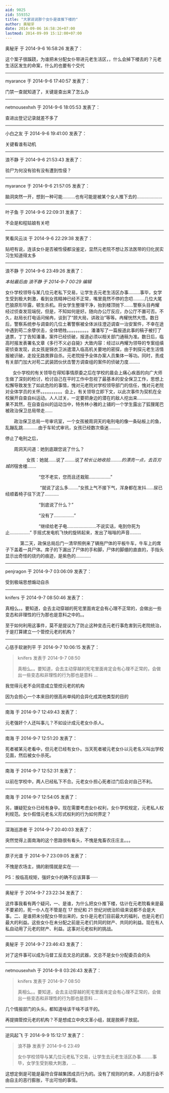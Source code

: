 ```yaml
---
aid: 9025
zid: 559352
title: "大家说说那个女仆是谁推下楼的"
author: 奥秘牙
date: 2014-09-06 16:58:26+07:00
lastmod: 2014-09-09 15:12:00+07:00
---
```


奥秘牙 于 2014-9-6 16:58:26 发表了：

这个案子很蹊跷，为谁把未分配女仆带进元老生活区，，什么会掉下楼去的？元老生活区发生的命案，什么的也要有个交代

---

myarance 于 2014-9-6 17:40:57 发表了：

门禁一查就知道了，关键是查出来了怎么办

---

netmousexhxh 于 2014-9-6 18:05:53 发表了：

查进出登记记录就差不多了

---

小白之友 于 2014-9-6 19:41:00 发表了：

关键看谁有动机

---

浪不静 于 2014-9-6 21:53:43 发表了：

验尸为何没有验有没有遭到性侵？

---

myarance 于 2014-9-6 21:57:05 发表了：

脑洞突然一开，想到一种可能..........也有可能是被某个女人推下去的....................

---

叶子鱼 于 2014-9-6 22:09:31 发表了：

不会是和程姑娘有关吧

---

笑看风云淡 于 2014-9-6 22:29:38 发表了：

贴吧有说，连该女仆是否被性侵都没鉴定，显然元老院不想让苏法医带的归化民实习生知道得太多

---

浪不静 于 2014-9-6 23:49:26 发表了：

_本帖最后由 浪不静 于 2014-9-7 00:29 编辑_

女仆学校领导与某几位元老私下交易，让学生去元老生活区办事.........事毕，女学生受到极大刺激，看到女孩精神已经不正常，嘴里竟然不停的念叨.........几位大尾巴狼原形毕露，顿生杀机。将女学生整理干净，抬到楼顶抛下.......警察头目冉耀经过侦查发现端倪，但是，不知如何是好。随向办公厅反应，办公厅不置可否。不久，赵局长打电话问候冉，谈到了“顾大局，讲政治”等等。冉耀恍然大悟。数日后，警察系统参与调查的几位土著警察被全体派往澄迈调查一治安案件，不幸在途中遇到苟二余孽伏击，全体牺牲。。。。。。。。。。潘潘写了一篇报道此事的稿子被打了退票，丁丁告知潘潘，案件已经侦破，报道必须以相关部门通稿为准。数日后，临高时报发表署名文章《多行不义必自毙》大致内容：经过以冉耀为领导的专案组缜密侦查发现，此女孩是锦衣卫派遣潜入临高机关要地的密探，由于刺探元老生活情报被识破，走投无路畏罪自杀。元老院授予全体办案人员集体一等功。同时，责成有关部门加大对苟二武装团伙伏击警方调查组的案件的侦破力度.........

&nbsp; &nbsp;&nbsp; &nbsp;女仆学校的有关领导在得知事情原委之后在学校的晨会上痛心疾首的向广大师生做了深刻的检讨，检讨自己在平时工作中忽视了最基本的安全保卫工作，思想上松懈导致发生了如此危险的事情，愧对元老院对学校领导部门的信任，愧对元老院对全体学员的关怀。。。。。。。。。。会上，有关领导立即下文，以此次事件为契机在全校展开自查自纠运动。人人过关，一定要把身边的潜在的敌人挖出来..................果不其然，在自查自纠的运动当中，特务林小雅的上铺的一个学生露出了狐狸尾巴被政治保卫总局带走......

&nbsp; &nbsp;&nbsp; &nbsp; 政治保卫总局一号审讯室，一个女孩被周洞天的电刑电的像一条砧板上的鱼，乱蹦乱跳............由于车轮式审讯，女孩已经数次昏迷.........

停止了电刑之后，

&nbsp; &nbsp;&nbsp; &nbsp; 周洞天问道：她到底跟您说了什么？

&nbsp; &nbsp;&nbsp; &nbsp;&nbsp; &nbsp;&nbsp; &nbsp;&nbsp; &nbsp;&nbsp;&nbsp;女孩：她就......说了........说了*校长让她收拾.........的漂亮一点，去百刃城的*宿舍楼.......

&nbsp; &nbsp;&nbsp; &nbsp;&nbsp; &nbsp;&nbsp; &nbsp;&nbsp; &nbsp;&nbsp; &nbsp;&nbsp; &nbsp;&nbsp; &nbsp;&nbsp; &nbsp;“您不老实，您而且还栽赃.................”

&nbsp; &nbsp;&nbsp; &nbsp;&nbsp; &nbsp;&nbsp; &nbsp;&nbsp; &nbsp;&nbsp; &nbsp;&nbsp; &nbsp;&nbsp; &nbsp;&nbsp; &nbsp; “就说了这么多........”女孩上气不接下气，浑身都在发抖......尿已经顺着椅子往下流了...........

&nbsp; &nbsp;&nbsp; &nbsp;&nbsp; &nbsp;&nbsp; &nbsp;&nbsp; &nbsp;&nbsp; &nbsp;&nbsp; &nbsp;&nbsp; &nbsp;&nbsp; &nbsp;“到底说了什么？”

&nbsp; &nbsp;&nbsp; &nbsp;&nbsp; &nbsp;&nbsp; &nbsp;&nbsp; &nbsp;&nbsp; &nbsp;&nbsp; &nbsp;&nbsp; &nbsp;&nbsp; &nbsp;“没有了................”

&nbsp; &nbsp;&nbsp; &nbsp;&nbsp; &nbsp;&nbsp; &nbsp;&nbsp; &nbsp;&nbsp; &nbsp;&nbsp; &nbsp;&nbsp; &nbsp;&nbsp; &nbsp;“继续给老子电.......................不说实话，电到你死为止................” 手摇式发电机飞快的旋转起来，发出了嗡嗡的声音.........

&nbsp; &nbsp;&nbsp; &nbsp;&nbsp; &nbsp;&nbsp; &nbsp;第二天，政保总局后门一清早照例来了辆拖尸体的平板牛车，牛车上的席子下盖着一具尸体。席子的下漏出了尸体的手和脚，尸体的脚绷的直直的，手指头显示出奇怪的烧灼的痕迹，是紫色的............

---

penjragon 于 2014-9-7 03:06:09 发表了：

受到极端思想煽动自杀

---

knifers 于 2014-9-7 08:50:46 发表了：

真相么。。要知道，会去主动穿越的死宅里面肯定会有心理不正常的，会做出一些变态和非理性的行为那也是意料之中的。。

至于如何利用这事件，莫不是提议为了防止这种变态元老行事危害到元老院统治，于是打算建立一个管控元老的机构？

---

心慈手软谢列平 于 2014-9-7 10:06:15 发表了：

> knifers 发表于 2014-9-7 08:50
>
> 真相么。。要知道，会去主动穿越的死宅里面肯定会有心理不正常的，会做出一些变态和非理性的行为那也是意料 ...

我觉得元老不会同意成立管控元老的机构

因为会担心一个本来目的很高尚单纯的会异化成其他类型的目的

---

南海 于 2014-9-7 12:49:43 发表了：

元老强奸个人还叫事儿？不如设计成元老女仆杀人。

---

南海 于 2014-9-7 12:51:20 发表了：

死者被某元老看中，但元老已经有女仆。当天死者被元老女仆以元老名义叫出学校见面，然后被女仆杀死。

---

南海 于 2014-9-7 12:52:31 发表了：

以前在学校中，两人已经私下不合。元老女仆担心死者过门后会对自己不利。

---

南海 于 2014-9-7 12:54:05 发表了：

另，嫌疑犯女仆已经有身孕。现在需要考虑女仆权利，女仆学校规定，元老私人权利规范。女仆假借元老名义形式权利的行为如何界定？

---

深海巡游者 于 2014-9-7 20:40:03 发表了：

突然觉得上面南海的这个思路很有看头，不愧是鬼畜农庄庄主。。。

---

原子光谱 于 2014-9-7 23:09:05 发表了：

不愧是农场主，搞的剧情就是实在······

PS：按临高规矩，强奸女仆的确不应该算事······

---

奥秘牙 于 2014-9-7 23:22:34 发表了：

这件事我看有两个疑问，一、是谁，为什么把女仆推下楼，估计在元老院看来是最不要紧的，死一仆人在不管是在 17 世纪和 21 世纪对统治阶级来说都不会是大事。二、是谁把未分配女仆带出来的，女仆是元老们目前最大的福利，也是元老们最大的利益。这些女仆在未分配之前是元老们共同的财产、共同的利益。现在有人私自动用了元老的财产、利益。这事对元老权利的挑战。

---

奥秘牙 于 2014-9-7 23:46:43 发表了：

对了这件事可以成为马督工反击文总的武器，文总不是女仆分配委员会的头

---

netmousexhxh 于 2014-9-8 03:26:43 发表了：

> knifers 发表于 2014-9-7 08:50
>
> 真相么。。要知道，会去主动穿越的死宅里面肯定会有心理不正常的，会做出一些变态和非理性的行为那也是意料 ...

几个情报部门的头头，都知道啥该干啥不该干的。

再提搞管控元老的机构？不是想成立中央文革小组，就是脱裤子放屁。

---

逆风起飞 于 2014-9-9 15:12:17 发表了：

> 浪不静 发表于 2014-9-6 23:49
>
> 女仆学校领导与某几位元老私下交易，让学生去元老生活区办事.........事毕，女学生受到极大刺激， ...

这想定倒是可能是最符合穿越集团成员行为的。没有了规则的约束，人的恶行会不由自主的恶行膨胀，干出可怕的事情。

---
